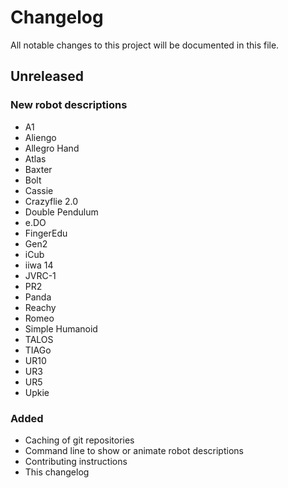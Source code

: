 # Changelog

All notable changes to this project will be documented in this file.

## Unreleased

### New robot descriptions

- A1
- Aliengo
- Allegro Hand
- Atlas
- Baxter
- Bolt
- Cassie
- Crazyflie 2.0
- Double Pendulum
- e.DO
- FingerEdu
- Gen2
- iCub
- iiwa 14
- JVRC-1
- PR2
- Panda
- Reachy
- Romeo
- Simple Humanoid
- TALOS
- TIAGo
- UR10
- UR3
- UR5
- Upkie

### Added

- Caching of git repositories
- Command line to show or animate robot descriptions
- Contributing instructions
- This changelog
